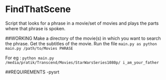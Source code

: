 # FindThatScene
Script that looks for a phrase in a movie/set of movies and plays the parts where that phrase is spoken.

##WORKING
Make a directory of the movie(s) in which you want to search the phrase.
Get the subtitles of the movie.
Run the file `main.py as python main.py /path/to/Movies PHRASE`

For eg : `python main.py /media/pratik/Transcend/Movies/StarWarsSeries1080p/ i_am_your_father`

##REQUIREMENTS
-pysrt 
